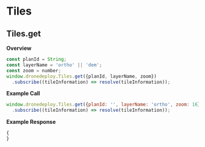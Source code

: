 # Tiles

## Tiles.get

**Overview**
```javascript
const planId = String;
const layerName = 'ortho' || 'dem';
const zoom = number;
window.dronedeploy.Tiles.get({planId, layerName, zoom})
  .subscribe((tileInformation) => resolve(tileInformation));
```

**Example Call**
```javascript
window.dronedeploy.Tiles.get({planId: '', layerName: 'ortho', zoom: 16})
  .subscribe((tileInformation) => resolve(tileInformation));
```

**Example Response**
```javascript
{
}
```